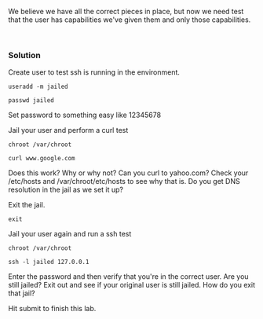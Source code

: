 We believe we have all the correct pieces in place, but now we need test that the user has capabilities we've given them and only those capabilities.

<br>

### Solution


Create user to test ssh is running in the environment.

```plain
useradd -m jailed
```

```plain
passwd jailed
```

Set password to something easy like 12345678

Jail your user and perform a curl test

```plain
chroot /var/chroot
```

```plain
curl www.google.com
```

Does this work? Why or why not? Can you curl to yahoo.com? Check your /etc/hosts and /var/chroot/etc/hosts to see why that is. Do you get DNS resolution in the jail as we set it up?

Exit the jail.

```plain
exit
```

Jail your user again and run a ssh test

```plain
chroot /var/chroot
```

```
ssh -l jailed 127.0.0.1
```

Enter the password and then verify that you're in the correct user. Are you still jailed? Exit out and see if your original user is still jailed. How do you exit that jail?

Hit submit to finish this lab.

